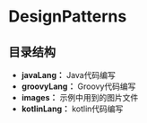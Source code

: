 # DesignPatterns

## 目录结构
* **javaLang：** Java代码编写
* **groovyLang：** Groovy代码编写
* **images：** 示例中用到的图片文件
* **kotlinLang：** kotlin代码编写